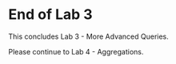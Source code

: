 # End of Lab 3

This concludes Lab 3 - More Advanced Queries.

Please continue to Lab 4 - Aggregations.